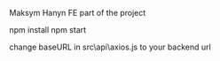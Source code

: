 Maksym Hanyn FE part of the project

npm install
npm start

change baseURL in src\api\axios.js to your backend url
